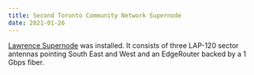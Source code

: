 ```yaml
---
title: Second Toronto Community Network Supernode
date: 2021-01-26
---
```

[Lawrence Supernode](https://docs.tomesh.net/network/supernode4.html) was installed. It consists of three LAP-120 sector antennas pointing South East and West and an EdgeRouter backed by a 1 Gbps fiber.